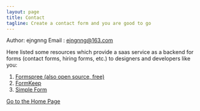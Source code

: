 ```yaml
---
layout: page
title: Contact
tagline: Create a contact form and you are good to go
---
```


Author: ejngnng
Email : ejngnng@163.com

Here listed some resources which provide  a saas service as a backend for forms (contact forms, hiring forms, etc.) to designers and developers like you:
1. [Formspree (also open source, free)](https://formspree.io/)
2. [FormKeep](https://formkeep.com/guides/contact-form-jekyll)
3. [Simple Form](https://getsimpleform.com/)

[Go to the Home Page](./)
